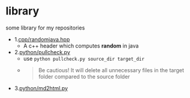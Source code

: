 # library
some library for my repositories

- 1.[cpp/randomjava.hpp](./cpp/randomjava.hpp)
  - A c++ header which computes **random** in java
- 2.[python/pullcheck.py](./python/pullcheck.py)
  - use `python pullcheck.py source_dir target_dir`
  - >Be cautious! It will delete all unnecessary files in the target folder compared to the source folder
- 3.[python/md2html.py](./python/md2html.py)
   
